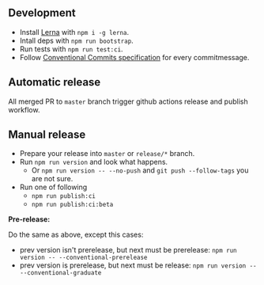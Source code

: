 ## Development

-   Install [Lerna](https://github.com/lerna/lerna#readme) with `npm i -g lerna`.
-   Intall deps with `npm run bootstrap`.
-   Run tests with `npm run test:ci`.
-   Follow [Conventional Commits specification](https://conventionalcommits.org/) for every commitmessage.

## Automatic release

All merged PR to `master` branch trigger github actions release and publish workflow.

## Manual release

-   Prepare your release into `master` or `release/*` branch.
-   Run `npm run version` and look what happens.
    -   Or `npm run version -- --no-push` and `git push --follow-tags` you are not sure.
-   Run one of following
    -   `npm run publish:ci`
    -   `npm run publish:ci:beta`

**Pre-release:**

Do the same as above, except this cases:

-   prev version isn't prerelease, but next must be prerelease: `npm run version -- --conventional-prerelease`
-   prev version is prerelease, but next must be release: `npm run version -- --conventional-graduate`
